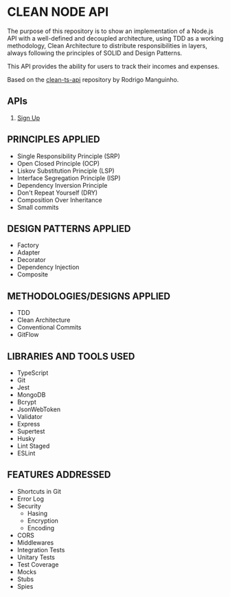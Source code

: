 # CLEAN NODE API

The purpose of this repository is to show an implementation of a Node.js API with a well-defined and decoupled architecture, using TDD as a working methodology, Clean Architecture to distribute responsibilities in layers, always following the principles of SOLID and Design Patterns.

This API provides the ability for users to track their incomes and expenses.

Based on the [clean-ts-api](https://github.com/rmanguinho/clean-ts-api) repository by Rodrigo Manguinho.

## APIs

1. [Sign Up](./requirements/signup.md)

## PRINCIPLES APPLIED

- Single Responsibility Principle (SRP)
- Open Closed Principle (OCP)
- Liskov Substitution Principle (LSP)
- Interface Segregation Principle (ISP)
- Dependency Inversion Principle
- Don't Repeat Yourself (DRY)
- Composition Over Inheritance
- Small commits

## DESIGN PATTERNS APPLIED

- Factory
- Adapter
- Decorator
- Dependency Injection
- Composite

## METHODOLOGIES/DESIGNS APPLIED

- TDD
- Clean Architecture
- Conventional Commits
- GitFlow

## LIBRARIES AND TOOLS USED

- TypeScript
- Git
- Jest
- MongoDB
- Bcrypt
- JsonWebToken
- Validator
- Express
- Supertest
- Husky
- Lint Staged
- ESLint

## FEATURES ADDRESSED

- Shortcuts in Git
- Error Log
- Security
  - Hasing
  - Encryption
  - Encoding
- CORS
- Middlewares
- Integration Tests
- Unitary Tests
- Test Coverage
- Mocks
- Stubs
- Spies
